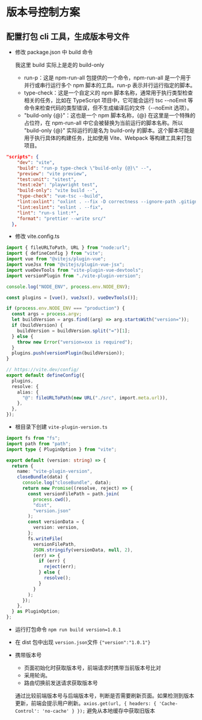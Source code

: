 # 版本号控制方案

##

## 配置打包 cli 工具，生成版本号文件

- 修改 package.json 中 build 命令

  我这里 build 实际上是走的 build-only

  - run-p：这是 npm-run-all 包提供的一个命令，npm-run-all 是一个用于并行或串行运行多个 npm 脚本的工具。run-p 表示并行运行指定的脚本。
  - type-check：这是一个自定义的 npm 脚本名称，通常用于执行类型检查相关的任务，比如在 TypeScript 项目中，它可能会运行 tsc --noEmit 等命令来检查代码的类型错误，但不生成编译后的文件（--noEmit 选项）。
  - "build-only {@}"：这也是一个 npm 脚本名称，{@} 在这里是一个特殊的占位符，在 npm-run-all 中它会被替换为当前运行的脚本名称。所以 "build-only {@}" 实际运行的是名为 build-only 的脚本。这个脚本可能是用于执行具体的构建任务，比如使用 Vite、Webpack 等构建工具来打包项目。

```json
"scripts": {
    "dev": "vite",
    "build": "run-p type-check \"build-only {@}\" --",
    "preview": "vite preview",
    "test:unit": "vitest",
    "test:e2e": "playwright test",
    "build-only": "vite build --",
    "type-check": "vue-tsc --build",
    "lint:oxlint": "oxlint . --fix -D correctness --ignore-path .gitignore",
    "lint:eslint": "eslint . --fix",
    "lint": "run-s lint:*",
    "format": "prettier --write src/"
  },
```

- 修改 vite.config.ts

```ts
import { fileURLToPath, URL } from "node:url";
import { defineConfig } from "vite";
import vue from "@vitejs/plugin-vue";
import vueJsx from "@vitejs/plugin-vue-jsx";
import vueDevTools from "vite-plugin-vue-devtools";
import versionPlugin from "./vite-plugin-version";

console.log("NODE_ENV", process.env.NODE_ENV);

const plugins = [vue(), vueJsx(), vueDevTools()];

if (process.env.NODE_ENV === "production") {
  const args = process.argv;
  let buildVersion = args.find((arg) => arg.startsWith("version="));
  if (buildVersion) {
    buildVersion = buildVersion.split("=")[1];
  } else {
    throw new Error("version=xxx is required");
  }
  plugins.push(versionPlugin(buildVersion));
}

// https://vite.dev/config/
export default defineConfig({
  plugins,
  resolve: {
    alias: {
      "@": fileURLToPath(new URL("./src", import.meta.url)),
    },
  },
});
```

- 根目录下创建 `vite-plugin-version.ts`

```ts
import fs from "fs";
import path from "path";
import type { PluginOption } from "vite";

export default (version: string) => {
  return {
    name: "vite-plugin-version",
    closeBundle(data) {
      console.log("closeBundle", data);
      return new Promise((resolve, reject) => {
        const versionFilePath = path.join(
          process.cwd(),
          "dist",
          "version.json"
        );
        const versionData = {
          version: version,
        };
        fs.writeFile(
          versionFilePath,
          JSON.stringify(versionData, null, 2),
          (err) => {
            if (err) {
              reject(err);
            } else {
              resolve();
            }
          }
        );
      });
    },
  } as PluginOption;
};
```

- 运行打包命令 `npm run build version=1.0.1`
- 在 dist 包中出现 `version.json`文件 `{"version":"1.0.1"}`
- 携带版本号

  - 页面初始化时获取版本号，前端请求时携带当前版本号比对
  - 采用轮询。
  - 路由切换前发送请求获取版本号

  通过比较前端版本号与后端版本号，判断是否需要刷新页面。如果检测到版本更新，前端会提示用户刷新。`axios.get(url, { headers: { 'Cache-Control': 'no-cache' } });` 避免从本地缓存中获取旧版本
